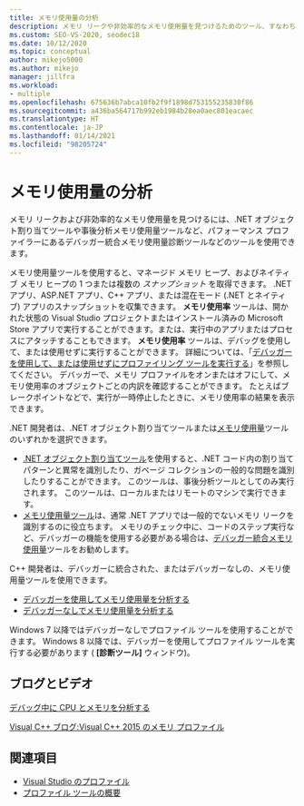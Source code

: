 ```yaml
---
title: メモリ使用量の分析
description: メモリ リークや非効率的なメモリ使用量を見つけるためのツール、すなわち、メモリ使用量ツールや .NET オブジェクト割り当てツールなどのツールについて説明します。
ms.custom: SEO-VS-2020, seodec18
ms.date: 10/12/2020
ms.topic: conceptual
author: mikejo5000
ms.author: mikejo
manager: jillfra
ms.workload:
- multiple
ms.openlocfilehash: 675636b7abca10fb2f9f1898d753155235830f86
ms.sourcegitcommit: a436ba564717b992eb1984b28ea0aec801eacaec
ms.translationtype: HT
ms.contentlocale: ja-JP
ms.lasthandoff: 01/14/2021
ms.locfileid: "98205724"
---
```

# <a name="analyze-memory-usage"></a>メモリ使用量の分析

メモリ リークおよび非効率的なメモリ使用量を見つけるには、.NET オブジェクト割り当てツールや事後分析メモリ使用量ツールなど、パフォーマンス プロファイラーにあるデバッガー統合メモリ使用量診断ツールなどのツールを使用できます。

メモリ使用量ツールを使用すると、マネージド メモリ ヒープ、およびネイティブ メモリ ヒープの 1 つまたは複数の *スナップショット* を取得できます。 .NET アプリ、ASP.NET アプリ、C++ アプリ、または混在モード (.NET とネイティブ) アプリのスナップショットを収集できます。 **メモリ使用率** ツールは、開かれた状態の Visual Studio プロジェクトまたはインストール済みの Microsoft Store アプリで実行することができます。または、実行中のアプリまたはプロセスにアタッチすることもできます。 **メモリ使用率** ツールは、デバッグを使用して、または使用せずに実行することができます。 詳細については、「[デバッガーを使用して、または使用せずにプロファイリング ツールを実行する](../profiling/running-profiling-tools-with-or-without-the-debugger.md)」を参照してください。 デバッガーで、メモリ プロファイルをオンまたはオフにして、メモリ使用率のオブジェクトごとの内訳を確認することができます。 たとえばブレークポイントなどで、実行が一時停止したときに、メモリ使用率の結果を表示できます。

.NET 開発者は、.NET オブジェクト割り当てツールまたは[メモリ使用量](../profiling/memory-usage.md)ツールのいずれかを選択できます。

- [.NET オブジェクト割り当てツール](../profiling/dotnet-alloc-tool.md)を使用すると、.NET コード内の割り当てパターンと異常を識別したり、ガベージ コレクションの一般的な問題を識別したりすることができます。 このツールは、事後分析ツールとしてのみ実行されます。 このツールは、ローカルまたはリモートのマシンで実行できます。
- [メモリ使用量ツール](../profiling/memory-usage-without-debugging2.md)は、通常 .NET アプリでは一般的でないメモリ リークを識別するのに役立ちます。 メモリのチェック中に、コードのステップ実行など、デバッガーの機能を使用する必要がある場合は、[デバッガー統合メモリ使用量](../profiling/memory-usage.md)ツールをお勧めします。

C++ 開発者は、デバッガーに統合された、またはデバッガーなしの、メモリ使用量ツールを使用できます。

- [デバッガーを使用してメモリ使用量を分析する](../profiling/memory-usage.md)
- [デバッガーなしでメモリ使用量を分析する](../profiling/memory-usage-without-debugging2.md)

Windows 7 以降ではデバッガーなしでプロファイル ツールを使用することができます。 Windows 8 以降では、デバッガーを使用してプロファイル ツールを実行する必要があります ( **[診断ツール]** ウィンドウ)。

## <a name="blogs-and-videos"></a>ブログとビデオ

[デバッグ中に CPU とメモリを分析する](https://devblogs.microsoft.com/visualstudio/analyze-cpu-memory-while-debugging/)

[Visual C++ ブログ:Visual C++ 2015 のメモリ プロファイル](https://devblogs.microsoft.com/cppblog/memory-profiling-in-visual-c-2015/)

## <a name="see-also"></a>関連項目

- [Visual Studio のプロファイル](../profiling/index.yml)
- [プロファイル ツールの概要](../profiling/profiling-feature-tour.md)
